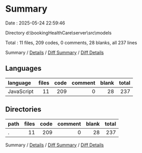 # Summary

Date : 2025-05-24 22:59:46

Directory d:\\bookingHealthCare\\server\\src\\models

Total : 11 files,  209 codes, 0 comments, 28 blanks, all 237 lines

Summary / [Details](details.md) / [Diff Summary](diff.md) / [Diff Details](diff-details.md)

## Languages
| language | files | code | comment | blank | total |
| :--- | ---: | ---: | ---: | ---: | ---: |
| JavaScript | 11 | 209 | 0 | 28 | 237 |

## Directories
| path | files | code | comment | blank | total |
| :--- | ---: | ---: | ---: | ---: | ---: |
| . | 11 | 209 | 0 | 28 | 237 |

Summary / [Details](details.md) / [Diff Summary](diff.md) / [Diff Details](diff-details.md)